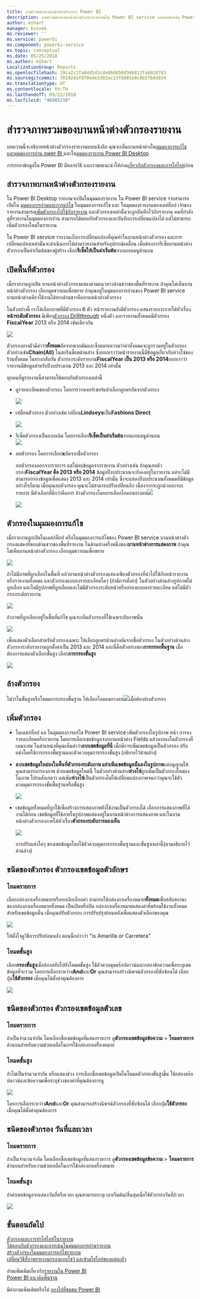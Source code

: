 ```yaml
---
title: ภาพรวมของบานหน้าต่างตัวกรอง Power BI
description: ภาพรวมของบานหน้าต่างตัวกรองรายงานใน Power BI service และแดชบอร์ด Power BI
author: mihart
manager: kvivek
ms.reviewer: ''
ms.service: powerbi
ms.component: powerbi-service
ms.topic: conceptual
ms.date: 05/25/2018
ms.author: mihart
LocalizationGroup: Reports
ms.openlocfilehash: 19ca2c1fa04d5d2cde06d850d3d6813fa6928783
ms.sourcegitcommit: 70192daf070ede3382ac13f6001e0c8b5fb8d934
ms.translationtype: HT
ms.contentlocale: th-TH
ms.lasthandoff: 09/22/2018
ms.locfileid: "46565210"
---
```

# <a name="take-a-tour-of-the-report-filters-pane"></a>สำรวจภาพรวมของบานหน้าต่างตัวกรองรายงาน
บทความนี้จะอธิบายหน้าต่างตัวกรองรายงานแบบเชิงลึก คุณจะเห็นบานหน้าต่างใน[มุมมองการแก้ไขและมุมมองการอ่าน ower BI ](end-user-reading-view.md)และใน[มุมมองรายงาน Power BI Desktop](../desktop-report-view.md)

การกรองข้อมูลใน Power BI มีหลายวิธี และเราขอแนะนำให้อ่าน[เกี่ยวกับตัวกรองและการไฮไลท์](../power-bi-reports-filters-and-highlighting.md)ก่อน

## <a name="working-with-the-report-filters-pane"></a>สำรวจภาพบานหน้าต่างตัวกรองรายงาน
ใน Power BI Desktop รายงานจะเปิดในมุมมองรายงาน ใน Power BI service รายสามารถเปิดใน [มุมมองการอ่านและการแก้ไข](end-user-reading-view.md) ในมุมมองการแก้ไข และ ในมุมมองรายงานของเดสท็อป เจ้าของรายงานสามารถ[เพิ่มตัวกรองไปใช้กับรายงาน](../power-bi-report-add-filter.md) และตัวกรองเหล่านั้นจะถูกบันทึกไว้กับรายงาน คนที่กำลังดูที่รายงานในมุมมองการอ่าน สามารถโต้ตอบกับตัวกรองและบันทึกการเปลี่ยนแปลงได้ แต่ไม่สามารถเพิ่มตัวกรองใหม่ในรายงาน

ใน Power BI service รายงานเก็บการเปลี่ยนแปลงที่คุณทำในบานหน้าต่างตัวกรอง และการเปลี่ยนแปลงเหล่านั้นจะดำเนินการได้ผ่านรายงานสำหรับอุปกรณ์เคลื่อน เมื่อต้องการรีเซ็ตบานหน้าต่างตัวกรองเป็นค่าเริ่มต้นของผู้สร้าง เลือก**รีเซ็ตให้เป็นค่าเริ่มต้น**จากแถบเมนูด้านบน     

## <a name="open-the-filters-pane"></a>เปิดพื้นที่ตัวกรอง
เมื่อรายงานถูกเปิด บานหน้าต่างตัวกรองแสดงตามแนวทางด้านขวาของพื้นที่รายงาน ถ้าคุณไม่เห็นบานหน้าต่างตัวกรอง เลือกมุมขวาบนเพื่อขยาย ถ้าคุณอยู่ในมุมมองการอ่านของ Power BI service บานหน้าต่างเดียวใช้งานได้ทางด้านขวาคือบานหน้าต่างตัวกรอง

ในตัวอย่างนี้ เราได้เลือกภาพที่มีตัวกรอง 6 ตัว หน้ารายงานยังมีตัวกรอง แสดงรายการภายใต้หัวเรื่อง**หน้าระดับตัวกรอง** มีเพียง[ตัวกรอง Drillthrough](../power-bi-report-add-filter.md) หนึ่งตัว และรายงานทั้งหมดมีตัวกรอง **FiscalYear** 2013 หรือ 2014 เช่นเดียวกัน

![](media/end-user-report-filter/power-bi-filter-list.png)

ตัวกรองบางตัวมีคำว่า**ทั้งหมด**ถัดจากพวกมันและซึ่งหมายความว่าค่าทั้งหมดจะถูกรวมอยู่ในตัวกรอง  ตัวอย่างเช่น**Chain(All)** ในสกรีนช็อตด้านล่าง ซึ่งบอกเราว่าหน้ารายงานนี้มีข้อมูลเกี่ยวกับห่วงโซ่ของร้านทั้งหมด  ในทางกลับกัน ตัวกรองระดับรายงาน**FiscalYear เป็น 2013 หรือ 2014**บอกเราว่า รายงานมีข้อมูลสำหรับปีงบประมาณ 2013 และ 2014 เท่านั้น

ทุกคนที่ดูรายงานนี้สามารถโต้ตอบกับตัวกรองเหล่านี้

* ดูรายละเอียดของตัวกรอง โดยการวางเคอร์เซอร์แล้วเลือกลูกศรถัดจากตัวกรอง
  
   ![](media/end-user-report-filter/power-bi-expan-filter.png)
* เปลี่ยนตัวกรอง ตัวอย่างเช่น เปลี่ยน**Lindseys**เป็น**Fashions Direct**
  
     ![](media/end-user-report-filter/power-bi-filter-chain.png)

* รีเซ็ตตัวกรองเป็นแบบเดิม โดยการเลือก**รีเซ็ตเป็นค่าเริ่มต้น**จากแถบเมนูด้านบน    
    ![](media/end-user-report-filter/power-bi-reset-to-default.png)
    
* ลบตัวกรอง โดยการเลือก**x**ถัดจากชื่อตัวกรอง
  
  ลบตัวกรองออกจากรายการ แต่ไม่ลบข้อมูลจากรายงาน  ตัวอย่างเช่น ถ้าคุณลบตัวกรอง**FiscalYear คือ 2013 หรือ 2014** ข้อมูลปีงบประมาณจะยังคงอยู่ในรายงาน แต่จะไม่มีสามารถกรองข้อมูลเพื่อแสดง 2013 และ 2014 เท่านั้น ซึ่งจะแสดงปีงบประมาณทั้งหมดที่มีข้อมูล  อย่างไรก็ตาม เมื่อคุณลบตัวกรอง คุณจะไม่สามารถปรับเปลี่ยนอีก เนื่องจากจะถูกนำออกจากรายการ มีตัวเลือกที่ดีกว่าคือการ ล้างตัวกรองโดยการเลือกไอคอนยางลบ![](media/end-user-report-filter/power-bi-eraser-icon.png)
  
  ![](media/end-user-report-filter/power-bi-delete-filter.png)

## <a name="filters-in-editing-view"></a>ตัวกรองในมุมมองการแก้ไข
เมื่อรายงานถูกเปิดในเดสก์ท็อป หรือในมุมมองการแก้ไขของ Power BI service บานหน้าต่างตัวกรองแสดงที่ขอบด้านขวาของพื้นที่รายงาน ในด้านล่างครึ่งหนึ่งของ**บานหน้าต่างการแสดงภาพ** ถ้าคุณไม่เห็นบานหน้าต่างตัวกรอง เลือกมุมขวาบนเพื่อขยาย

![](media/end-user-report-filter/power-bi-all-filters.png)  

ถ้าไม่มีภาพที่ถูกเลือกในพื้นที่ แล้วบานหน้าต่างตัวกรองแสดงเพียงตัวกรองที่นำไปใช้กับหน้ารายงานหรือรายงานทั้งหมด และตัวกรองแบบลงรายละเอียดใดๆ (ถ้ามีการตั้งค่า) ในตัวอย่างด้านล่างรูปภาพไม่ถูกเลือก และไม่มีรูปภาพที่ถูกเลือกและไม่มีตัวกรองระดับหน้าหรือกรองแบบลงรายละเอียด แต่ไม่มีตัวกรองระดับรายงาน  

![](media/end-user-report-filter/power-bi-no-visual.png)  

ถ้าภาพที่ถูกเลือกอยู่ในพื้นที่แก้ไข คุณจะเห็นตัวกรองที่ใช้เฉพาะกับภาพนั้น   

![](media/end-user-report-filter/power-bi-visual-filters.png)

เพื่อแสดงตัวเลือกสำหรับตัวกรองเฉพาะ ให้เลือกลูกศรด้านล่างถัดจากชื่อตัวกรอง  ในตัวอย่างด้านล่าง ตัวกรองระดับรายงานถูกตั้งค่าเป็น 2013 และ 2014 และนี่คือตัวอย่างของ**การกรองพื้นฐาน**  เมื่อต้องการแสดงตัวเลือกขั้นสูง เลือก**การกรองขั้นสูง**

![](media/end-user-report-filter/pbi_filterlistdropdown.jpg)

## <a name="clear-a-filter"></a>ล้างตัวกรอง
 ไม่ว่าในขั้นสูงหรือโหมดการกรองพื้นฐาน ให้เลือกไอคอนยางลบ![](media/end-user-report-filter/pbi_erasericon.jpg)เมื่อต้องล้างตัวกรอง 

## <a name="add-a-filter"></a>เพิ่มตัวกรอง
* ในเดสก์ท็อป แล ในมุมมองการแก้ไข Power BI service เพิ่มตัวกรองในรูปภาพ หน้า การลงรายละเอียดหรือรายงาน โดยการเลือกเขตข้อมูลจากบานหน้าต่าง Fields แล้วลากลงในตัวกรองที่เหมาะสม ในตำแหน่งที่คุณเห็นคำว่า**ลากเขตข้อมูลที่นี่** เมื่อมีการเพิ่มเขตข้อมูลเป็นตัวกรอง ปรับแต่งโดยใช้การกรองพื้นฐานและตัวควบคุมการกรองขั้นสูง (อธิบายไว้ด้านล่าง)

* **ลากเขตข้อมูลใหม่ลงในพื้นที่ตัวกรองระดับภาพ แย่าเพิ่มเขตข้อมูลนั้นลงในรูปภาพ**แต่อนุญาตให้คุณสามารถกรองภาพ ด้วยเขตข้อมูลใหม่นี้ ในตัวอย่างด้านล่าง**ห่วงโซ่**ถูกเพิ่มเป็นตัวกรองใหม่ลงในภาพ โปรดสังเกตว่า แค่เพิ่ม**ห่วงโซ่**เป็นตัวกรองไม่ได้เปลี่ยนแปลงภาพจนกว่าคุณจะใช้ตัวควบคุมการกรองขั้นพื้นฐานหรือขั้นสูง

    ![](media/end-user-report-filter/power-bi-visual-filter.gif)

* เขตข้อมูลทั้งหมดที่ถูกใช้เพื่อสร้างการแสดงภาพยังใช้งานเป็นตัวกรองได้ เลือกการแสดงภาพที่ได้งานได้ก่อน เขตข้อมูลที่ใช้ภายในรูปภาพแสดงอยู่ในบานหน้าต่างการแสดงภาพ และในบานหน้าต่างตัวกรองภายใต้หัวเรื่อง**ตัวกรองระดับการมองเห็น**
  
   ![](media/end-user-report-filter/power-bi-visual-filter.png)  
  
   การปรับแต่งใดๆ ของเขตข้อมูลโดยใช้ตัวควบคุมการกรองพื้นฐานและขั้นสูงเหล่านี้(ตามอธิบายไว้ด้านล่าง)

## <a name="types-of-filters-text-field-filters"></a>ชนิดของตัวกรอง ตัวกรองเขตข้อมูลตัวอักษร
### <a name="list-mode"></a>โหมดรายการ
เลือกกล่องกาเครื่องหมายหรือยกเลิกเลือกค่า สามารถใช้กล่องกาเครื่องหมาย**ทั้งหมด**เพื่อสลับสถานะของกล่องกาเครื่องหมายทั้งหมด เป็นเปิดหรือปิด กล่องกาเครื่องหมายแสดงค่าที่พร้อมใช้งานทั้งหมดสำหรับเขตข้อมูลนั้น  เมื่อคุณปรับตัวกรอง การปรับปรุงย้อนหลังเพื่อแสดงตัวเลือกของคุณ 

![](media/end-user-report-filter/pbi_restatement.png)

ให้ตั้งใจดูวิธีการปรับย้อนหลัง ตอนนี้กล่าวว่า "is Amarilla or Carretera"

### <a name="advanced-mode"></a>โหมดขั้นสูง
เลือก**กรองขั้นสูง**เมื่อต้องสลับไปยังโหมดขั้นสูง ใช้ตัวควบคุมดร๊อปดาวน์และกล่องข้อความเพื่อระบุเขตข้อมูลที่จะรวม โดยการเลือกระหว่าง**And**และ**Or** คุณสามารถสร้างนิพจน์ตัวกรองที่ซับซ้อนได้ เลือกปุ่ม**ใช้ตัวกรอง** เมื่อคุณได้ตั้งค่าคุณต้องการ  

![](media/end-user-report-filter/aboutfilters.png)

## <a name="types-of-filters-numeric-field-filters"></a>ชนิดของตัวกรอง ตัวกรองเขตข้อมูลตัวเลข
### <a name="list-mode"></a>โหมดรายการ
ถ้าเป็นจำนวนจำกัด โดยเลือกชื่อเขตข้อมูลที่แสดงรายการ  ดู**ตัวกรองเขตข้อมูลข้อความ** &gt; **โหมดรายการ**ด้านบนสำหรับความช่วยเหลือในการใช้กล่องกาเครื่องหมาย   

### <a name="advanced-mode"></a>โหมดขั้นสูง
ถ้าไม่เป็นจำนวนจำกัด หรือแสดงช่วง การเลือกชื่อเขตข้อมูลเปิดในโหมดตัวกรองขั้นสูงขึ้น ใช้กล่องดร๊อปดาวน์และข้อความเพื่อระบุช่วงของค่าที่คุณต้องการดู 

![](media/end-user-report-filter/pbi_dropdown-and-text.png)

โดยการเลือกระหว่าง**And**และ**Or** คุณสามารถสร้างนิพจน์ตัวกรองที่ซับซ้อนได้ เลือกปุ่ม**ใช้ตัวกรอง** เมื่อคุณได้ตั้งค่าคุณต้องการ

## <a name="types-of-filters-date-and-time"></a>ชนิดของตัวกรอง วันที่และเวลา
### <a name="list-mode"></a>โหมดรายการ
ถ้าเป็นจำนวนจำกัด โดยเลือกชื่อเขตข้อมูลที่แสดงรายการ  ดู**ตัวกรองเขตข้อมูลข้อความ** &gt; **โหมดรายการ**ด้านบนสำหรับความช่วยเหลือในการใช้กล่องกาเครื่องหมาย   

### <a name="advanced-mode"></a>โหมดขั้นสูง
ถ้าค่าเขตข้อมูลจะแสดงวันที่หรือเวลา คุณสามารถระบุเวลาเริ่มต้น/สิ้นสุดเมื่อใช้ตัวกรองวันที่/เวลา  

![](media/end-user-report-filter/pbi_date-time-filters.png)

## <a name="next-steps"></a>ขั้นตอนถัดไป
[ตัวกรองและการทำไฮไลท์ในรายงาน](../power-bi-reports-filters-and-highlighting.md)  
[โต้ตอบกับตัวกรองและการเน้นในมุมมองการอ่านรายงาน](end-user-reading-view.md)  
[สร้างตัวกรองในมุมมองการแก้ไขรายงาน](../power-bi-report-add-filter.md)  
[เปลี่ยนวิธีที่่ภาพรายงานกรองแบบไขว้ และข้ามไฮไลท์ของแต่ละตัว](end-user-interactions.md)

อ่านเพิ่มเติมเกี่ยวกับ[รายงานใน Power BI](end-user-reports.md)  
[Power BI แนวคิดพื้นฐาน](end-user-basic-concepts.md)

มีคำถามเพิ่มเติมหรือไม่ [ลองไปที่ชุมชน Power BI](http://community.powerbi.com/)

